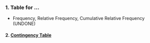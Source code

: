 ### 1. Table for ...
- Frequency, Relative Frequency, Cumulative Relative Frequency (UNDONE)
#### 2. [Contingency Table]([SC]-Descriptive-Analytics/[SC]-Data-Visualisation/[M]-Contingency-Table.md)
